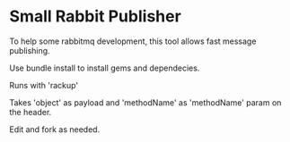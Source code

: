 Small Rabbit Publisher
======================

To help some rabbitmq development, this tool allows fast message publishing.

Use bundle install to install gems and dependecies.

Runs with 'rackup'

Takes 'object' as payload and 'methodName' as 'methodName' param on the header.

Edit and fork as needed.
